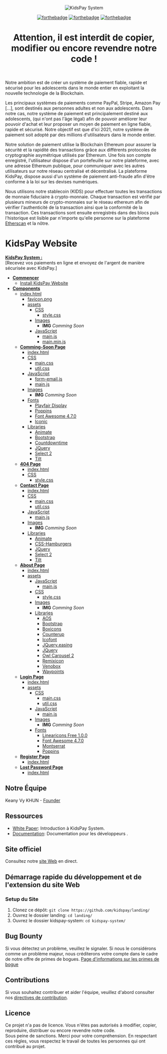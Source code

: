 <div align="center">

![KidsPay System](https://zupimages.net/up/20/24/531t.png)

[![forthebadge](http://forthebadge.com/images/badges/built-with-love.svg)](./COMMING-SOON.md) [![forthebadge](http://forthebadge.com/images/badges/uses-js.svg)](./COMMING-SOON.md)
[![forthebadge](http://forthebadge.com/images/badges/makes-people-smile.svg)](./COMMING-SOON.md)<br>
# Attention, il est interdit de copier, modifier ou encore revendre notre code !
</div><br>

Notre ambition est de créer un système de paiement fiable, rapide et sécurisé pour les adolescents dans le monde entier en exploitant la nouvelle technologie de la Blockchain.<br>

Les principaux systèmes de paiements comme PayPal, Stripe, Amazon Pay [...], sont destinés aux personnes adultes et non aux adolescents. Dans notre cas, notre système de paiement est principalement destiné aux adolescents, (qui n'ont pas l'âge légal) afin de pouvoir améliorer leur pouvoir d'achat et leur proposer un moyen de paiement en ligne fiable, rapide et sécurisé. Notre objectif est que d'ici 2021, notre système de paiement soit adopté par des millions d'utilisateurs dans le monde entier.<br>

Notre solution de paiement utilise la Blockchain Ethereum pour assurer la sécurité et la rapidité des transactions grâce aux différents protocoles de cryptographie asymétrique utilisés par Ethereum.
Une fois son compte enregistré, l'utilisateur dispose d'un portefeuille sur notre plateforme, avec une adresse Ethereum publique, pour communiquer avec les autres utilisateurs sur notre réseau centralisé et décentralisé. La plateforme KidsPay, dispose aussi d'un système de paiement anti-fraude afin d'être conforme à la loi sur les devises numériques.<br>

Nous utilisons notre stablecoin (KIDS) pour effectuer toutes les transactions de monnaie fiduciaire à crypto-monnaie. Chaque transaction est vérifié par plusieurs mineurs de crypto-monnaies sur le réseau ethereum afin de vérifier l'authenticité de la transaction ainsi que la conformité de la transaction. Ces transactions sont ensuite enregistrés dans des blocs puis l'historique est lisible par n'importe qu'elle personne sur la plateforme [Etherscan](https://etherscan.io/) et la nôtre.

# KidsPay Website

**[KidsPay System :](https://kidspay.github.io/MVP-landing/kidspay-system/)**  
[Recevez vos paiements en ligne et envoyez de l'argent de manière sécurisée avec KidsPay.]

- [**Commencer**](./kidspay-system)
  - [Install KidsPay Website](./kidspay-system)
- [**Components**](#components)
  - [index.html](./kidspay-system/index.html)
    - [favicon.png](./kidspay-system/favicon.png)
    - [assets](./kidspay-system/assets)
      - [CSS](./kidspay-system/assets/css)
        - [style.css](./kidspay-system/assets/css/style.css)
      - [Images](./kidspay-system/assets/images)
        - **IMG** *Comming Soon*
      - [JavaScript](./kidspay-system/assets/js)
        - [main.js](./kidspay-system/assets/js/main.js)
        - [main.min.js](./kidspay-system/assets/js/main.min.js)
  - [**Comming-Soon Page**](./kidspay-system/comming-soon)
    - [index.html](./kidspay-system/comming-soon/index.html)
    - [CSS](./kidspay-system/comming-soon/css)
      - [main.css](./kidspay-system/comming-soon/css/main.css)
      - [util.css](./kidspay-system/comming-soon/css/util.css)
    - [JavaScript](./kidspay-system/comming-soon/js)
      - [form-email.js](./kidspay-system/comming-soon/js/form-email.js)
      - [main.js](./kidspay-system/comming-soon/js/main.js)
    - [Images](./kidspay/comming-soon/images)
      - **IMG** *Comming Soon*
    - [Fonts](./kidspay-system/comming-soon/fonts)
      - [Playfair Display](./kidspay-system/comming-soon/fonts/PlayfairDisplay)
      - [Poppins](./kidspay-system/comming-soon/fonts/Poppins)
      - [Font Awesome 4.7.0](./kidspay-system/comming-soon/fonts/font-awesome-4.7.0)
      - [Iconic](./kidspay-system/comming-soon/fonts/iconic)
    - [Libraries](./kidspay-system/comming-soon/vendor)
      - [Animate](./kidspay-system/comming-soon/vendor/animate)
      - [Bootstrap](./kidspay-system/comming-soon/vendor/bootstrap)
      - [Countdowntime](./kidspay-system/comming-soon/vendor/countdowntime)
      - [JQuery](./kidspay-system/vendor/comming-soon/jquery)
      - [Select 2](./kidspay-system/vendor/comming-soon/select2)
      - [Tilt](./kidspay-system/comming-soon/vendor/tilt)
  - [**404 Page**](./kidspay-system/404)
    - [index.html](./kidspay-system/404/index.html)
    - [CSS](./kidspay-system/404/css)
      - [style.css](./kidspay-system/404/css/style.css)
  - [**Contact Page**](./kidspay-system/contact/)
    - [index.html](./kidspay-system/contact/index.html)
    - [CSS](./kidspay-system/contact/css)
      - [main.css](./kidspay-system/contact/css/main.css)
      - [util.css](./kidspay-system/contact/css/util.css)
    - [JavaScript](./kidspay-system/contact/js)
      - [main.js](./kidspay-system/contact/js/main.js)
    - [Images](./kidspay-system/contact/images)
      - **IMG** *Comming Soon*
    - [Libraries](./kidspay-system/contact/vendor)
      - [Animate](./kidspay-system/contact/vendor/animate)
      - [CSS-Hamburgers](./kidspay-system/contact/vendor/css-hamburgers)
      - [JQuery](./kidspay-system/contact/vendor/jquery)
      - [Select 2](./kidspay-system/contact/vendor/select2)
      - [Tilt](./kidspay-system/contact/vendor/tilt)
  - [**About Page**](./kidspay-system/about)
    - [index.html](./kidspay-system/about/index.html)
    - [assets](./kidspay-system/about/assets)
      - [JavaScript](./kidspay-system/about/assets/js)
        - [main.js](./kidspay-system/about/assets/js/main.js)
      - [CSS](./kidspay-system/about/assets/css)
        - [style.css](./kidspay-system/about/assets/css/style.css)
      - [Images](./kidspay-system/about/assets/img)
        - **IMG** *Comming Soon*    
      - [Libraries](./kidspay-system/about/assets/vendor)
        - [AOS](./kidspay-system/about/assets/vendor/aos)
        - [Bootstrap](./kidspay-system/about/assets/vendor/bootstrap)
        - [Boxicons](./kidspay-system/about/assets/vendor/boxicons)
        - [Counterup](./kidspay-system/about/assets/vendor/counterup)
        - [Icofont](./kidspay-system/about/assets/vendor/icofont)
        - [JQuery.easing](./kidspay-system/about/assets/vendor/jquery.easing)
        - [JQuery](./kidspay-system/about/assets/vendor/jquery)
        - [Owl Carousel 2](./kidspay-system/about/assets/vendor/owl.carousel)
        - [Remixicon](./kidspay-system/about/assets/vendor/remixicon)
        - [Venobox](./kidspay-system/about/assets/vendor/venobox)
        - [Waypoints](./kidspay-system/about/assets/vendor/waypoints)
  - [**Login Page**](./kidspay-system/login)
    - [index.html](./kidspay-system/login/index.html)
    - [assets](./kidspay-system/login/assets)
      - [CSS](./kidspay-system/login/assets/css)
        - [main.css](./kidspay-system/login/assets/css/main.css)      
        - [util.css](./kidspay-system/login/assets/css/util.css)  
      - [JavaScript](./kidspay-system/login/assets/js)
        - [main.js](./kidspay-system/login/assets/js/main.js)
      - [Images](./kidspay-system/login/assets/img)
        - **IMG** *Comming Soon*    
      - [Fonts](./kidspay-system/login/assets/fonts)
        - [Linearicons Free 1.0.0](./kidspay-system/login/assets/fonts/Linearicons-Free-v1.0.0)
        - [Font Awesome 4.7.0](./kidspay-system/login/assets/fonts/font-awesome-4.7.0)
        - [Montserrat](./kidspay-system/login/assets/fonts/montserrat)
        - [Poppins](./kidspay-system/login/assets/fonts/poppins)
  - [**Register Page**](./kidspay-system/register)
    - [index.html](./kidspay-system/register/index.html)
  - [**Lost Password Page**](./kidspay-system/lost_password)
    - [index.html](./kidspay-system/lost_password/index.html)

## Notre Équipe
Keany Vy KHUN - [Founder](https://instagram.com/keany_vy95)

## Ressources

- [White Paper](./COMMING-SOON.md): Introduction à KidsPay System.
- [Documentation](./COMMING-SOON.md): Documentation pour les développeurs .

## Site officiel
Consultez notre [site Web](./COMMING-SOON.md) en direct.

## Démarrage rapide du développement et de l'extension du site Web

### Setup du Site

1. Clonez ce dépôt: `git clone https://github.com/kidspay/landing/`
2. Ouvrez le dossier landing: `cd landing/`
3. Ouvrez le dossier kidspay-system: `cd kidspay-system/`

## Bug Bounty
Si vous détectez un problème, veuillez le signaler. Si nous le considérons comme un problème majeur, nous créditerons votre compte dans le cadre de notre offre de primes de bogues.
[Page d'informations sur les primes de bogue](./CONTRIBUTING.md)

## Contributions
Si vous souhaitez contribuer et aider l'équipe, veuillez d'abord consulter nos [directives de contribution](./CONTRIBUTING.md).

## Licence
Ce projet n'a pas de licence. Vous n'êtes pas autorisés à modifier, copier, reproduire, distribuer ou encore revendre notre code.<br> Sous peine de sanctions.
Merci pour votre compréhension. En respectant ces règles, vous respectez le travail de toutes les personnes qui ont contribué au projet.
